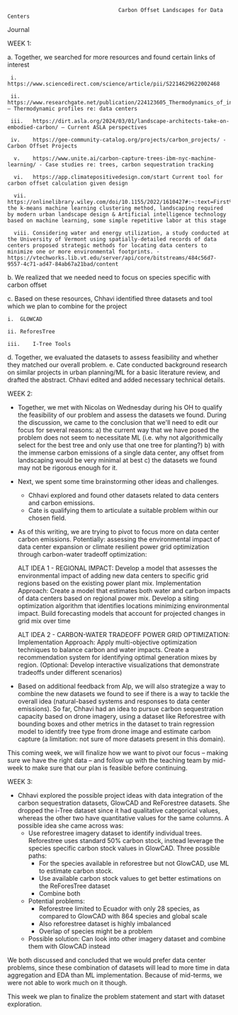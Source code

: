                                        Carbon Offset Landscapes for Data Centers
Journal

WEEK 1:

  a.	Together, we searched for more resources and found certain links of interest
  
     i.	https://www.sciencedirect.com/science/article/pii/S2214629622002468
  	
     ii.	https://www.researchgate.net/publication/224123605_Thermodynamics_of_information_technology_data_centers – Thermodynamic profiles re: data centers
  	
     iii.	https://dirt.asla.org/2024/03/01/landscape-architects-take-on-embodied-carbon/ – Current ASLA perspectives
  	
     iv.	https://gee-community-catalog.org/projects/carbon_projects/ - Carbon Offset Projects
  
      v.	https://www.unite.ai/carbon-capture-trees-ibm-nyc-machine-learning/ - Case studies re: trees, carbon sequestration tracking
    
      vi.	https://app.climatepositivedesign.com/start Current tool for carbon offset calculation given design
    
      vii.	https://onlinelibrary.wiley.com/doi/10.1155/2022/1610427#:~:text=First%2C the k-means machine learning clustering method, landscaping required by modern urban landscape design & Artificial intelligence technology based on machine learning, some simple repetitive labor at this stage
    
      viii.	Considering water and energy utilization, a study conducted at the University of Vermont using spatially-detailed records of data centers proposed strategic methods for locating data centers to minimize one or more environmental footprints. - https://vtechworks.lib.vt.edu/server/api/core/bitstreams/484c56d7-9557-4c71-ad47-84ab67a21bad/content
  
  b.	We realized that we needed need to focus on species specific with carbon offset
  
  c.	Based on these resources, Chhavi identified three datasets and tool which we plan to combine for the project
  
    i.	GLOWCAD
    
    ii.	ReforesTree
    
    iii.	I-Tree Tools
  
  d. Together, we evaluated the datasets to assess feasibility and whether they matched our overall problem.
  e. Cate conducted background research on similar projects in urban planning/ML for a basic literature review, and drafted the abstract. Chhavi edited and added necessary technical details.

WEEK 2:

- Together, we met with Nicolas on Wednesday during his OH to qualify the feasibility of our problem and assess the datasets we found. During the discussion, we came to the conclusion that we'll need to edit our focus for several reasons: a) the current way that we have posed the problem does not seem to necessitate ML (i.e. why not algorithmically select for the best tree and only use that one tree for planting?) b) with the immense carbon emissions of a single data center, any offset from landscaping would be very minimal at best c) the datasets we found may not be rigorous enough for it.
- Next, we spent some time brainstorming other ideas and challenges.
  - Chhavi explored and found other datasets related to data centers and carbon emissions.
  - Cate is qualifying them to articulate a suitable problem within our chosen field.
- As of this writing, we are trying to pivot to focus more on data center carbon emissions. Potentially: assessing the environmental impact of data center expansion or climate resilient power grid optimization through carbon-water tradeoff optimization:

    ALT IDEA 1 - REGIONAL IMPACT: Develop a model that assesses the environmental impact of adding new data centers to specific grid regions based on the existing power plant mix. Implementation Approach: Create a model that estimates both water and carbon impacts of data centers based on regional power mix. Develop a siting optimization algorithm that identifies locations minimizing environmental impact. Build forecasting models that account for projected changes in grid mix over time

    ALT IDEA 2 - CARBON-WATER TRADEOFF POWER GRID OPTIMIZATION: Implementation Approach: Apply multi-objective optimization techniques to balance carbon and water impacts. Create a recommendation system for identifying optimal generation mixes by region. (Optional: Develop interactive visualizations that demonstrate tradeoffs under different scenarios)

- Based on additional feedback from Alp, we will also strategize a way to combine the new datasets we found to see if there is a way to tackle the overall idea (natural-based systems and responses to data center emissions). So far, Chhavi had an idea to pursue carbon sequestration capacity based on drone imagery, using a dataset like Reforestree with bounding boxes and other metrics in the dataset to train regression model to identify tree type from drone image and estimate carbon capture (a limitation: not sure of more datasets present in this domain).

This coming week, we will finalize how we want to pivot our focus – making sure we have the right data – and follow up with the teaching team by mid-week to make sure that our plan is feasible before continuing.

WEEK 3:

- Chhavi explored the possible project ideas with data integration of the carbon sequestration datasets, GlowCAD and ReForestree datasets. She dropped the i-Tree dataset since it had qualitative categorical values, whereas the other two have quantitative values for the same columns. A possible idea she came across was:
  - Use reforestree imagery dataset to identify individual trees. Reforestree uses standard 50% carbon stock, instead leverage the species specific carbon stock values in GlowCAD. Three possible paths:
    - For the species available in reforestree but not GlowCAD, use ML to estimate carbon stock.
    - Use available carbon stock values to get better estimations on the ReForesTree dataset
    - Combine both
  - Potential problems:
    - Reforestree limited to Ecuador with only 28 species, as compared to GlowCAD with 864 species and global scale
    - Also reforestree dataset is highly imbalanced
    - Overlap of species might be a problem
  - Possible solution: Can look into other imagery dataset and combine them with GlowCAD instead

We both discussed and concluded that we would prefer data center problems, since these combination of datasets will lead to more time in data aggregation and EDA than ML implementation. Because of mid-terms, we were not able to work much on it though.

This week we plan to finalize the problem statement and start with dataset exploration.
